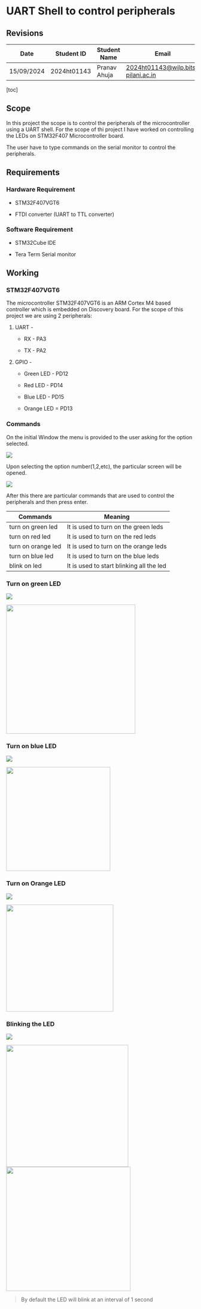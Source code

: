 # UART Shell to control peripherals

## Revisions

| Date       | Student ID  | Student Name | Email                              | Project Link                                          |
| ---------- | ----------- | ------------ | ---------------------------------- | ----------------------------------------------------- |
| 15/09/2024 | 2024ht01143 | Pranav Ahuja | 2024ht01143@wilp.bits-pilani.ac.in | [Git Hub](https://github.com/pranav-ahuja/uart_shell) |

[toc]

## Scope

In this project the scope is to control the peripherals of the microcontroller using a UART shell. For the scope of thi project I have worked on controlling the LEDs on STM32F407 Microcontroller board. 

The user have to type commands on the serial monitor to control the peripherals.

## Requirements

### Hardware Requirement

- STM32F407VGT6

- FTDI converter (UART to TTL converter)

### Software Requirement

- STM32Cube IDE

- Tera Term Serial monitor

## Working

### STM32F407VGT6

The microcontroller STM32F407VGT6 is an ARM Cortex M4 based controller which is embedded on Discovery board. 
For the scope of this project we are using 2 peripherals:

1. UART - 
   
   - RX - PA3
   
   - TX - PA2

2. GPIO - 
   
   - Green LED - PD12
   
   - Red LED - PD14
   
   - Blue LED - PD15
   
   - Orange LED = PD13

### Commands

On the initial Window the menu is provided to the user asking for the option selected.

![](C:\Users\Pranav\AppData\Roaming\marktext\images\2024-09-15-15-23-44-image.png)

Upon selecting the option number(1,2,etc), the particular screen will be opened.

![](C:\Users\Pranav\AppData\Roaming\marktext\images\2024-09-15-15-24-49-image.png)

After this there are particular commands that are used to control the peripherals and then press enter.

| Commands           | Meaning                                  |
| ------------------ | ---------------------------------------- |
| turn on green led  | It is used to turn on the green leds     |
| turn on red led    | It is used to turn on the red leds       |
| turn on orange led | It is used to turn on the orange leds    |
| turn on blue led   | It is used to turn on the blue leds      |
| blink on led       | It is used to start blinking all the led |

### Turn on green LED

![](C:\Users\Pranav\AppData\Roaming\marktext\images\2024-09-15-15-33-07-image.png)


<img src="file:///C:/Users/Pranav/Desktop/green.jpg" title="" alt="" width="345">



### Turn on blue LED

![](C:\Users\Pranav\AppData\Roaming\marktext\images\2024-09-15-15-34-22-image.png)




<img src="file:///C:/Users/Pranav/Desktop/blue.jpg" title="" alt="" width="278">


### Turn on Orange LED

![](C:\Users\Pranav\AppData\Roaming\marktext\images\2024-09-15-15-35-12-image.png)


<img src="file:///C:/Users/Pranav/Desktop/orange.jpg" title="" alt="" width="286">



### Blinking the LED

![](C:\Users\Pranav\AppData\Roaming\marktext\images\2024-09-15-15-37-36-image.png)



<img src="file:///C:/Users/Pranav/Desktop/blink%20on.jpg" title="" alt="" width="326">


<img src="file:///C:/Users/Pranav/Desktop/blink_off.jpg" title="" alt="" width="332">



> By default the LED will blink at an interval of 1 second
